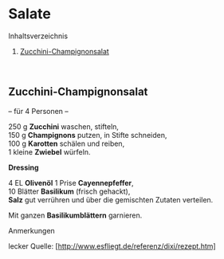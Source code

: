 Salate
======

Inhaltsverzeichnis

1. [Zucchini-Champignonsalat](#zucchini-champignonsalat)


&nbsp;


Zucchini-Champignonsalat
------------------------

– für 4 Personen –

  250 g  **Zucchini** waschen, stifteln,  
  150 g  **Champignons** putzen, in Stifte schneiden,  
  100 g  **Karotten** schälen und reiben,  
  1 kleine **Zwiebel** würfeln.  

**Dressing**

  4 EL    **Olivenöl** 
  1 Prise **Cayennepfeffer**,  
  10 Blätter **Basilikum** (frisch gehackt),  
  **Salz** gut verrühren und über die gemischten Zutaten verteilen.
  
  Mit ganzen **Basilikumblättern** garnieren.

Anmerkungen

lecker
Quelle: [http://www.esfliegt.de/referenz/dixi/rezept.htm]
